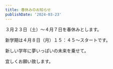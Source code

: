 ```yaml
---
title: 春休みのお知らせ
publishDate: '2024-03-23'
---
```


３月２３日（土）～４月７日を春休みとします。

新学期は４月８日（月）１５：４５～スタートです。

新しい学年に夢いっぱいの未来を乗せて。

宜しくお願い致します。
